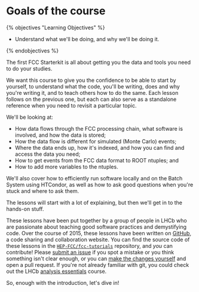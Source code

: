 # Goals of the course

{% objectives "Learning Objectives" %}

* Understand what we'll be doing, and why we'll be doing it.

{% endobjectives %} 

The first FCC Starterkit is all about getting you the data  and tools you need to do your studies.


We want this course to give you the confidence to be able to start by yourself, 
to understand what the code, you'll be writing, does and why you're writing it, 
and to teach others how to do the same.
Each lesson follows on the previous one, but each can also serve as a 
standalone reference when you need to revisit a particular topic.

We'll be looking at:

* How data flows through the FCC processing chain, what software is involved, 
  and how the data is stored;
* How the data flow is different for simulated (Monte Carlo) events;
* Where the data ends up, how it's indexed, and how you can find and access the 
  data you need;
* How to get events from the FCC data format to ROOT ntuples; and
* How to add more variables to the ntuples.

We'll also cover how to efficiently run software locally and on the Batch System using 
HTCondor, as well as how to ask good questions when you're stuck and where to ask 
them.

The lessons will start with a lot of explaining, but then we'll get in to the
hands-on stuff.

These lessons have been put together by a group of people in LHCb who are passionate 
about teaching good software practices and demystifying code.
Over the course of 2015, these lessons have been written on 
[GitHub](https://github.com), a code sharing and collaboration website.
You can find the source code of these lessons in the 
[`HEP-FCC/fcc-tutorials`](https://github.com/hep-fcc/fcc-tutorials/) 
repository, and _you_ can contribute!
Please [submit an issue](https://github.com/hep-fcc/fcc-tutorials/issues) if 
you spot a mistake or you think something isn't clear enough, or you can [make 
the changes 
yourself](contributing-lesson) 
and open a pull request.
If you're not already familiar with git, you could check out the LHCb [analysis 
essentials](https://lhcb.github.io/analysis-essentials/) course.

So, enough with the introduction, let's dive in!
